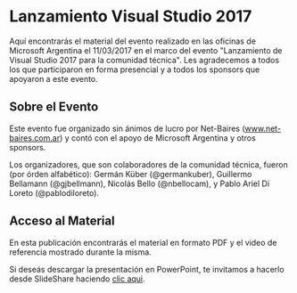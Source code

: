 # Lanzamiento Visual Studio 2017

Aquí encontrarás el material del evento realizado en las oficinas de Microsoft Argentina el 11/03/2017 en el marco del evento "Lanzamiento de Visual Studio 2017 para la comunidad técnica". Les agradecemos a todos los que participaron en forma presencial y a todos los sponsors que apoyaron a este evento.

## Sobre el Evento

Este evento fue organizado sin ánimos de lucro por Net-Baires (www.net-baires.com.ar) y contó con el apoyo de Microsoft Argentina y otros sponsors.

Los organizadores, que son colaboradores de la comunidad técnica, fueron (por órden alfabético): Germán Küber (@germankuber), Guillermo Bellamann (@gjbellmann), Nicolás Bello (@nbellocam), y Pablo Ariel Di Loreto (@pablodiloreto).

## Acceso al Material

En esta publicación encontrarás el material en formato PDF y el video de referencia mostrado durante la misma.

Si deseás descargar la presentación en PowerPoint, te invitamos a hacerlo desde SlideShare haciendo [clic aqui](https://es.slideshare.net/PabloArielDiLoreto/visual-studio-lanzamiento-vs2017-en-buenos-aires-11032017).
